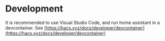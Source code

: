 Development
===========

It is recommended to use Visual Studio Code, and run home assistant in a devcontainer.
See [https://hacs.xyz/docs/developer/devcontainer](https://hacs.xyz/docs/developer/devcontainer)
